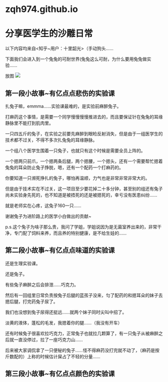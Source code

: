 # zqh974.github.io
<html lang=“zh-cn”>
  <head>
    <meta charset=“utf-8”/>
    <title>Made in 张钦淏手里</title>
    </head>
  <body>
    <h1>分享医学生的沙雕日常</h1>
<p>以下内容均来自<知乎~用户：十里韶光>（手动狗头……</p>
  <p>下面我们会进入到一个兔兔的可耐世界(兔兔这么可耐，为什么要用兔兔做实验……</p>
    <p>放图
    <img src="C:\Users\张钦淏\Desktop\1.jpg"/>
      </p>
  <h2>第一段小故事~有亿点点悲伤的实验课</h2>
<p>扎兔子嘛，emmma……实验课最难的，是实验前麻醉兔子。</p>
<p>打麻药这个事情，是需要一个同学慢慢慢慢推进去的，而且要保证针在兔兔的耳缘静脉里不能打到肌肉里。</p>
<p>一只四五斤的兔子，在实验之前要先麻醉到眼睑反射消失，但是由于一组医学生的技术都不过关，不得不多次扎兔兔的耳缘静脉。</p>
<p>一个组八个医学生围着一只兔子，也就只有这个时候是需要全员上阵的。</p>
<p>一个摁两只前爪，一个摁两条后腿，两个摁腰，一个摁头，还有一个需要帮忙摁着兔兔的耳朵防止兔子挣脱，嗯，还有一个配药一个打麻药的。</p>
<p>你要知道一只濒死挣扎的兔子，哪怕再温顺，力气也是非常非常非常大的。</p>
<p>但是由于技术实在不过关，这一项目至少要花掉二十多分钟，甚至别的组还有兔子尚未实验身先死的，也不知道是被捂死的还是被摁死的，幸亏没有医患纠纷……</p>
<p>就是老师实在心疼，这兔子160一只……</p>
<p>谢谢兔子为进阶路上的医学小白做出的贡献~</p>
<p>p.s.这个兔子为啥子那么贵，我问了学姐，学姐说因为是无菌室养出来的，非常干净，专门配了饲料来养，而且养的特别健康，是不给生娃的……</p>
    <h2>第二段小故事~有亿点点味道的实验课</h2>
<p>还是生理实验课。</p>
<p>还是兔子。</p>
<p>有些兔子麻醉之后会排泄……巧克力。</p>
<p>然后有一回组里日常负责按兔子后腿的蓝孩子没来，匀了配药的和摁耳朵的妹子去摁后腿，打完药兔子尿了。</p>
<p>我们也没想到兔子尿得还挺远……就两个妹子同时尖叫中招了。</p>
<p>淡黄的液体，蓬松的毛发，我摁着你的腿……（我没有开车）</p>
<p>还有时候兔子很喜欢拉巧克力，正常兔子也就拉几颗算了，有一只兔子从被麻醉之后就一直没停过，拉了一座巧克力山……</p>
<p>后来被大家调侃拿了一只便秘的兔子……怪不得麻药没打完就不动了，（麻药是按斤数配的）上称的时候估计屎占了不轻的分量……</p>
    <h2>第三段小故事~有亿点点颜色的实验课</h2>
<p>    
